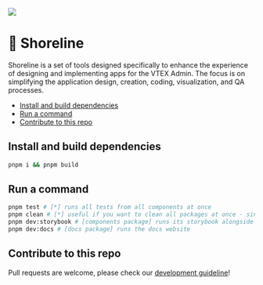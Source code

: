 <a href="https://shoreline.storybook.vtex.com" target="_blank"><img src="https://raw.githubusercontent.com/storybooks/brand/master/badge/badge-storybook.svg"></a>

# 🌊 Shoreline <!-- omit in toc -->

Shoreline is a set of tools designed specifically to enhance the experience of designing and implementing apps for the VTEX Admin. The focus is on simplifying the application design, creation, coding, visualization, and QA processes.

- [Install and build dependencies](#install-and-build-dependencies)
- [Run a command](#run-a-command)
- [Contribute to this repo](#contribute-to-this-repo)

## Install and build dependencies

```bash
pnpm i && pnpm build
```

## Run a command

```bash
pnpm test # [*] runs all tests from all components at once
pnpm clean # [*] useful if you want to clean all packages at once - since they are linked, sometimes a rebase not followed by a fresh reinstall can cause some issues
pnpm dev:storybook # [components package] runs its storybook alongside the styles package
pnpm dev:docs # [docs package] runs the docs website
```

## Contribute to this repo

Pull requests are welcome, please check our [development guideline](https://shoreline.vtex.com/guides/engineering-contribution/development-guideline)!
